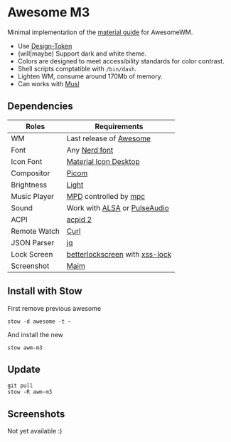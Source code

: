 # Awesome M3

Minimal implementation of the [material guide](https://m3.material.io/) for AwesomeWM.

+ Use [Design-Token](https://m3.material.io/foundations/design-tokens/overview)
+ (will|maybe) Support dark and white theme.
+ Colors are designed to meet accessibility standards for color contrast.
+ Shell scripts comptatible with `/bin/dash`.
+ Lighten WM, consume around 170Mb of memory.
+ Can works with [Musl](https://musl.libc.org/about.html)

## Dependencies

| Roles | Requirements |
|---|---|
| WM | Last release of [Awesome](https://github.com/awesomeWM/awesome) |
| Font | Any [Nerd font](https://github.com/ryanoasis/nerd-fonts) |
| Icon Font | [Material Icon Desktop](https://github.com/Templarian/MaterialDesign-Font) |
| Compositor | [Picom](https://github.com/yshui/picom) |
| Brightness | [Light](https://github.com/haikarainen/light) |
| Music Player | [MPD](https://www.musicpd.org/) controlled by [mpc](https://www.musicpd.org/clients/mpc/) |
| Sound | Work with [ALSA](https://www.alsa-project.org/main/index.php/Main_Page) or [PulseAudio](https://www.freedesktop.org/wiki/Software/PulseAudio/) |
| ACPI | [acpid 2](https://sourceforge.net/projects/acpid2/) |
| Remote Watch | [Curl](https://curl.haxx.se) |
| JSON Parser | [jq](https://github.com/stedolan/jq) |
| Lock Screen | [betterlockscreen](https://github.com/betterlockscreen/betterlockscreen) with [xss-lock](https://bitbucket.org/raymonad/xss-lock) |
| Screenshot | [Maim](https://github.com/naelstrof/maim) |

## Install with Stow
First remove previous awesome

    stow -d awesome -t ~

And install the new

    stow awm-m3

## Update

    git pull
    stow -R awm-m3

## Screenshots

Not yet available :)

